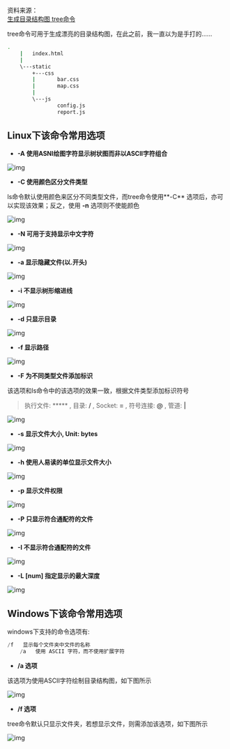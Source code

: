 资料来源：<br/>
[生成目录结构图 tree命令](https://zhuanlan.zhihu.com/p/130956933?utm_id=0)

tree命令可用于生成漂亮的目录结构图，在此之前，我一直以为是手打的……

```bash
.
    |   index.html
    |
    \---static
        +---css
        |       bar.css
        |       map.css
        |       
        \---js
                config.js
                report.js
```

## Linux下该命令常用选项

- **-A 使用ASNI绘图字符显示树状图而非以ASCII字符组合**

![img](img/v2-e541946542177f18c9cff43392e677d3_720w.webp)

- **-C 使用颜色区分文件类型**

ls命令默认使用颜色来区分不同类型文件，而tree命令使用**-C** 选项后，亦可以实现该效果；反之，使用 **-n** 选项则不使能颜色



![img](img/v2-e9502e46a2a91a30fb766a501fc17355_720w.webp)



- **-N 可用于支持显示中文字符**



![img](img/v2-d0abc998ffa9550d1e4193e769aad199_720w.webp)



- **-a 显示隐藏文件(以.开头)**



![img](img/v2-efb07b6ba4a7e2212ea3ae399ad35c7a_720w.webp)



- **-i 不显示树形缩进线**



![img](img/v2-dd11dacda4c0de7f9e8e1003e9f954cc_720w.webp)



- **-d 只显示目录**



![img](img/v2-e87b5f5a64713a3fecbe7248ff01246b_720w.webp)



- **-f 显示路径**



![img](img/v2-1abca426e6eabac899f3348efd007f27_720w.webp)



- **-F 为不同类型文件添加标识**

该选项和ls命令中的该选项的效果一致，根据文件类型添加标识符号

> 执行文件: ***** , 目录: **/** , Socket: **=** , 符号连接: **@** , 管道: **|**



![img](img/v2-cb6febc2f7f476fd569ffd835ca89255_720w.webp)



- **-s 显示文件大小, Unit: bytes**



![img](img/v2-b4c16e6abc10f159f54f0c294d275f64_720w.webp)



- **-h 使用人易读的单位显示文件大小**



![img](img/v2-8fafdd5747fc5a4fa79c07228e6c49ba_720w.webp)



- **-p 显示文件权限**



![img](img/v2-d0732ad7268f225b3832b6091910419e_720w.webp)



- **-P 只显示符合通配符的文件**



![img](img/v2-36589a5e1030b8cff0783e0afb51fc74_720w.webp)



- **-I 不显示符合通配符的文件**



![img](img/v2-27e88900147d586d1a044b123e3eee5a_720w.webp)



- **-L [num] 指定显示的最大深度**



![img](img/v2-96a0e44c0300f247289e41e7c9e3e578_720w.webp)



## Windows下该命令常用选项

windows下支持的命令选项有:

```c
/f   显示每个文件夹中文件的名称
    /a   使用 ASCII 字符，而不使用扩展字符
```

- **/a 选项**

该选项为使用ASCII字符绘制目录结构图，如下图所示



![img](img/v2-becc46b45257e0fc5cd43a3c21f9128b_720w.webp)



- **/f 选项**

tree命令默认只显示文件夹，若想显示文件，则需添加该选项，如下图所示



![img](img/v2-c434ee45016347ac1eba2fce8b38edfe_720w.webp)